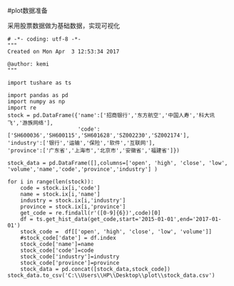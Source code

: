 #plot数据准备

采用股票数据做为基础数据，实现可视化


	
	# -*- coding: utf-8 -*-
	"""
	Created on Mon Apr  3 12:53:34 2017
	
	@author: kemi
	"""
	
	import tushare as ts 
	
	import pandas as pd
	import numpy as np
	import re
	stock = pd.DataFrame({'name':['招商银行','东方航空','中国人寿','科大讯飞','游族网络'],
	                      'code':['SH600036','SH600115','SH601628','SZ002230','SZ002174'],
	'industry':['银行','运输','保险','软件','互联网'],
	'province':['广东省','上海市','北京市','安徽省','福建省']})
	
	stock_data = pd.DataFrame([],columns=['open', 'high', 'close', 'low', 'volume','name','code','province','industry'] )
	
	for i in range(len(stock)):
	    code = stock.ix[i,'code']
	    name = stock.ix[i,'name']
	    industry = stock.ix[i,'industry']
	    province = stock.ix[i,'province']
	    get_code = re.findall(r'([0-9]{6})',code)[0]
	    df = ts.get_hist_data(get_code,start='2015-01-01',end='2017-01-01')
	    stock_code =  df[['open', 'high', 'close', 'low', 'volume']]
	    #stock_code['date'] = df.index
	    stock_code['name']=name
	    stock_code['code']=code
	    stock_code['industry']=industry
	    stock_code['province']=province
	    stock_data = pd.concat([stock_data,stock_code])
	stock_data.to_csv('C:\\Users\\HP\\Desktop\\plot\\stock_data.csv')
	
	
